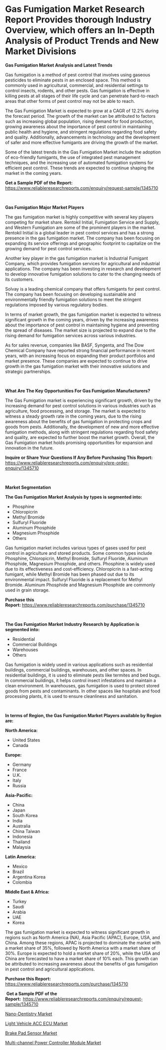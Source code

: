 <p><h1>Gas Fumigation Market Research Report Provides thorough Industry Overview, which offers an In-Depth Analysis of Product Trends and New Market Divisions</h1></p><p><strong>Gas Fumigation Market Analysis and Latest Trends</strong></p>
<p><p>Gas fumigation is a method of pest control that involves using gaseous pesticides to eliminate pests in an enclosed space. This method is commonly used in agricultural, commercial, and residential settings to control insects, rodents, and other pests. Gas fumigation is effective in killing pests at all stages of their life cycle and can penetrate hard-to-reach areas that other forms of pest control may not be able to reach.</p><p>The Gas Fumigation Market is expected to grow at a CAGR of 12.2% during the forecast period. The growth of the market can be attributed to factors such as increasing global population, rising demand for food production, growing awareness about the importance of pest control in maintaining public health and hygiene, and stringent regulations regarding food safety and quality. Additionally, advancements in technology and the development of safer and more effective fumigants are driving the growth of the market.</p><p>Some of the latest trends in the Gas Fumigation Market include the adoption of eco-friendly fumigants, the use of integrated pest management techniques, and the increasing use of automated fumigation systems for efficient pest control. These trends are expected to continue shaping the market in the coming years.</p></p>
<p><strong>Get a Sample PDF of the Report:&nbsp;</strong> <a href="https://www.reliableresearchreports.com/enquiry/request-sample/1345710">https://www.reliableresearchreports.com/enquiry/request-sample/1345710</a></p>
<p>&nbsp;</p>
<p><strong>Gas Fumigation Major Market Players</strong></p>
<p><p>The gas fumigation market is highly competitive with several key players competing for market share. Rentokil Initial, Fumigation Service and Supply, and Western Fumigation are some of the prominent players in the market. Rentokil Initial is a global leader in pest control services and has a strong presence in the gas fumigation market. The company has been focusing on expanding its service offerings and geographic footprint to capitalize on the growing demand for pest control services.</p><p>Another key player in the gas fumigation market is Industrial Fumigant Company, which provides fumigation services for agricultural and industrial applications. The company has been investing in research and development to develop innovative fumigation solutions to cater to the changing needs of its customers.</p><p>Solvay is a leading chemical company that offers fumigants for pest control. The company has been focusing on developing sustainable and environmentally friendly fumigation solutions to meet the stringent regulations imposed by various regulatory bodies.</p><p>In terms of market growth, the gas fumigation market is expected to witness significant growth in the coming years, driven by the increasing awareness about the importance of pest control in maintaining hygiene and preventing the spread of diseases. The market size is projected to expand due to the rising demand for fumigation services across various industries.</p><p>As for sales revenue, companies like BASF, Syngenta, and The Dow Chemical Company have reported strong financial performance in recent years, with an increasing focus on expanding their product portfolios and market presence. These companies are expected to continue to drive growth in the gas fumigation market with their innovative solutions and strategic partnerships.</p></p>
<p>&nbsp;</p>
<p><strong>What Are The Key Opportunities For Gas Fumigation Manufacturers?</strong></p>
<p><p>The Gas Fumigation market is experiencing significant growth, driven by the increasing demand for pest control solutions in various industries such as agriculture, food processing, and storage. The market is expected to witness a steady growth rate in the coming years, due to the rising awareness about the benefits of gas fumigation in protecting crops and goods from pests. Additionally, the development of new and more effective fumigation methods, along with stringent regulations regarding food safety and quality, are expected to further boost the market growth. Overall, the Gas Fumigation market holds promising opportunities for expansion and innovation in the future.</p></p>
<p><strong>Inquire or Share Your Questions If Any Before Purchasing This Report:</strong> <a href="https://www.reliableresearchreports.com/enquiry/pre-order-enquiry/1345710">https://www.reliableresearchreports.com/enquiry/pre-order-enquiry/1345710</a></p>
<p>&nbsp;</p>
<p><strong>Market Segmentation</strong></p>
<p><strong>The Gas Fumigation Market Analysis by types is segmented into:</strong></p>
<p><ul><li>Phosphine</li><li>Chloropicrin</li><li>Methyl Bromide</li><li>Sulfuryl Fluoride</li><li>Aluminum Phosphide</li><li>Magnesium Phosphide</li><li>Others</li></ul></p>
<p><p>Gas fumigation market includes various types of gases used for pest control in agriculture and stored products. Some common types include Phosphine, Chloropicrin, Methyl Bromide, Sulfuryl Fluoride, Aluminum Phosphide, Magnesium Phosphide, and others. Phosphine is widely used due to its effectiveness and cost-efficiency. Chloropicrin is a fast-acting fumigant, while Methyl Bromide has been phased out due to its environmental impact. Sulfuryl Fluoride is a replacement for Methyl Bromide. Aluminum Phosphide and Magnesium Phosphide are commonly used in grain storage.</p></p>
<p><strong>Purchase this Report:&nbsp;</strong><a href="https://www.reliableresearchreports.com/purchase/1345710">https://www.reliableresearchreports.com/purchase/1345710</a></p>
<p>&nbsp;</p>
<p><strong>The Gas Fumigation Market Industry Research by Application is segmented into:</strong></p>
<p><ul><li>Residential</li><li>Commercial Buildings</li><li>Warehouses</li><li>Others</li></ul></p>
<p><p>Gas fumigation is widely used in various applications such as residential buildings, commercial buildings, warehouses, and other spaces. In residential buildings, it is used to eliminate pests like termites and bed bugs. In commercial buildings, it helps control insect infestations and maintain a clean environment. In warehouses, gas fumigation is used to protect stored goods from pests and contaminants. In other spaces like hospitals and food processing plants, it is used to ensure cleanliness and sanitation.</p></p>
<p>&nbsp;</p>
<p><strong>In terms of Region, the Gas Fumigation Market Players available by Region are:</strong></p>
<p>
    <p> <strong> North America: </strong>
        <ul>
            <li>United States</li>
            <li>Canada</li>
        </ul>
        </p> 
    <p> <strong> Europe: </strong>
        <ul>
            <li>Germany</li>
            <li>France</li>
            <li>U.K.</li>
            <li>Italy</li>
            <li>Russia</li>
        </ul>
        </p> 
    <p> <strong> Asia-Pacific: </strong>
        <ul>
            <li>China</li>
            <li>Japan</li>
            <li>South Korea</li>
            <li>India</li>
            <li>Australia</li>
            <li>China Taiwan</li>
            <li>Indonesia</li>
            <li>Thailand</li>
            <li>Malaysia</li>
        </ul>
        </p> 
    <p> <strong> Latin America: </strong>
        <ul>
            <li>Mexico</li>
            <li>Brazil</li>
            <li>Argentina Korea</li>
            <li>Colombia</li>
        </ul>
        </p> 
    <p> <strong> Middle East & Africa: </strong>
        <ul>
            <li>Turkey</li>
            <li>Saudi</li>
            <li>Arabia</li>
            <li>UAE</li>
            <li>Korea</li>
        </ul>
    </p>
    </p>
<p><p>The gas fumigation market is expected to witness significant growth in regions such as North America (NA), Asia Pacific (APAC), Europe, USA, and China. Among these regions, APAC is projected to dominate the market with a market share of 35%, followed by North America with a market share of 30%. Europe is expected to hold a market share of 20%, while the USA and China are forecasted to have a market share of 10% each. This growth can be attributed to increasing awareness about the benefits of gas fumigation in pest control and agricultural applications.</p></p>
<p><strong>Purchase this Report: </strong><a href="https://www.reliableresearchreports.com/purchase/1345710">https://www.reliableresearchreports.com/purchase/1345710</a></p>
<p>&nbsp;<strong>Get a Sample PDF of the Report:&nbsp;&nbsp;</strong><a href="https://www.reliableresearchreports.com/enquiry/request-sample/1345710">https://www.reliableresearchreports.com/enquiry/request-sample/1345710</a></p>
<p><strong></strong></p>
<p><p><a href="https://simplistic-meeting-7ee.notion.site/Nano-Dentistry-Market-Share-Market-New-Trends-Analysis-Report-By-Type-By-Application-By-End-use--e0c2af35fd894c458deb6c6496141b76">Nano-Dentistry Market</a></p><p><a href="https://view.publitas.com/reportprime-1/light-vehicle-acc-ecu-market-research-report-reveals-the-latest-trends-and-opportunities-of-this-market-for-period-from-2023-2030/">Light Vehicle ACC ECU Market</a></p><p><a href="https://view.publitas.com/reportprime-1/brake-pad-sensor-market-with-the-goal-of-estimating-the-market-size-and-future-growth-potential-of-various-market-segments-based-on-component-applications-end-user-and-region/">Brake Pad Sensor Market</a></p><p><a href="https://view.publitas.com/reportprime-1/multi-channel-power-controller-module-market-challenges-opportunities-and-growth-drivers-and-major-market-players-forecasted-for-period-from-2023-2030/">Multi-channel Power Controller Module Market</a></p></p>